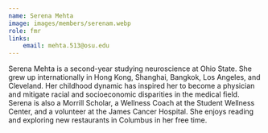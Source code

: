 ```yaml
---
name: Serena Mehta
image: images/members/serenam.webp
role: fmr
links:
    email: mehta.513@osu.edu
---
```


Serena Mehta is a second-year studying neuroscience at Ohio State. She grew up internationally in Hong Kong, Shanghai, Bangkok, Los Angeles, and Cleveland. Her childhood dynamic has inspired her to become a physician and mitigate racial and socioeconomic disparities in the medical field. Serena is also a Morrill Scholar, a Wellness Coach at the Student Wellness Center, and a volunteer at the James Cancer Hospital. She enjoys reading and exploring new restaurants in Columbus in her free time.
